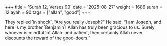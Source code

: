 +++
title = 'Surah 12, Verses 90'
date = '2025-08-27'
weight = 1686
surah = 12
ayah = 90
tags = ["allah", "good"]
+++

They replied ˹in shock˺, “Are you really Joseph?” He said, “I am Joseph, and here is my brother ˹Benjamin˺! Allah has truly been gracious to us. Surely whoever is mindful ˹of Allah˺ and patient, then certainly Allah never discounts the reward of the good-doers.”